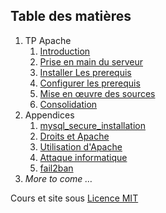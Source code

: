 ## Table des matières
1. TP Apache
	1. [Introduction](./CoursApache/Chapitres/01-Introduction.md)
	2. [Prise en main du serveur](./CoursApache/Chapitres/02-Prise%20en%20main%20du%20serveur.md)
	3. [Installer Les prerequis](./CoursApache/Chapitres/03-Installer%20Les%20prerequis)
	4. [Configurer les prerequis](./CoursApache/Chapitres/04-Configurer%20les%20prerequis.md)
	5. [Mise en œuvre des sources](./CoursApache/Chapitres/05-Deployer%20les%20sources.md)
	6. [Consolidation](./CoursApache/Chapitres/06-Consolidation.md)
2. Appendices
	1. [mysql_secure_installation](./Appendices/App.01%20mysql_secure_installation.md)
	2. [Droits et Apache](./Appendices/App.02%20droits%20et%20Apache.md)
	3. [Utilisation d'Apache](./Appendices/App.03%20Apache.md)
	4. [Attaque informatique](./Appendices/App.04%20attaque%20informatique.md)
	5. [fail2ban](./Appendices/App.05%20fail2ban.md)
3. *More to come …*
 
Cours et site sous [Licence MIT](https://opensource.org/license/MIT)



